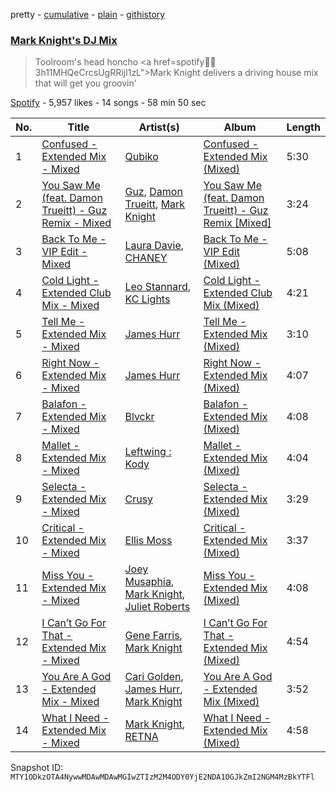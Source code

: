 pretty - [cumulative](/playlists/cumulative/37i9dQZF1DWUbKXPE8a2j2.md) - [plain](/playlists/plain/37i9dQZF1DWUbKXPE8a2j2) - [githistory](https://github.githistory.xyz/mackorone/spotify-playlist-archive/blob/main/playlists/plain/37i9dQZF1DWUbKXPE8a2j2)

### [Mark Knight's DJ Mix](https://open.spotify.com/playlist/37i9dQZF1DWUbKXPE8a2j2)

> Toolroom's head honcho <a href=spotify:artist:3h11MHQeCrcsUgRRijI1zL">Mark Knight</a> delivers a driving house mix that will get you groovin'

[Spotify](https://open.spotify.com/user/spotify) - 5,957 likes - 14 songs - 58 min 50 sec

| No. | Title | Artist(s) | Album | Length |
|---|---|---|---|---|
| 1 | [Confused \- Extended Mix \- Mixed](https://open.spotify.com/track/1UUtOz9EquSzbXNzee1fP4) | [Qubiko](https://open.spotify.com/artist/7GklfVLAXAgRjh6Y0yOgMq) | [Confused \- Extended Mix \(Mixed\)](https://open.spotify.com/album/5BnGtTqGNRTnk3fUxCe9kF) | 5:30 |
| 2 | [You Saw Me \(feat\. Damon Trueitt\) \- Guz Remix \- Mixed](https://open.spotify.com/track/2WI2fwtTlsuTRzHjcc0GxA) | [Guz](https://open.spotify.com/artist/2T86EVnDCP64EaVKRXIcRx), [Damon Trueitt](https://open.spotify.com/artist/00TSU8ZyeaRjUvvCOwbJey), [Mark Knight](https://open.spotify.com/artist/3h11MHQeCrcsUgRRijI1zL) | [You Saw Me \(feat\. Damon Trueitt\) \- Guz Remix \[Mixed\]](https://open.spotify.com/album/5xygjOGJNN9wBOysLHSwwH) | 3:24 |
| 3 | [Back To Me \- VIP Edit \- Mixed](https://open.spotify.com/track/3SvliUqyMczQvAVd6nLZgb) | [Laura Davie](https://open.spotify.com/artist/6M3bolFum1y8rBbrubby1f), [CHANEY](https://open.spotify.com/artist/2dUjApyXX9UqIsFGzoHyhX) | [Back To Me \- VIP Edit \(Mixed\)](https://open.spotify.com/album/07H3EGFIlSXUc4ZbpWXMDI) | 5:08 |
| 4 | [Cold Light \- Extended Club Mix \- Mixed](https://open.spotify.com/track/6M94WNcSqOZEDW5cpjTke3) | [Leo Stannard](https://open.spotify.com/artist/37fzXndf2fxVrk7qarhyo0), [KC Lights](https://open.spotify.com/artist/0bUZrFj7rstq07E4iAJHgZ) | [Cold Light \- Extended Club Mix \(Mixed\)](https://open.spotify.com/album/48JeYYxlLfz3qBH5YMCSGP) | 4:21 |
| 5 | [Tell Me \- Extended Mix \- Mixed](https://open.spotify.com/track/3OEXX26mgUy1wNXyYSFyUM) | [James Hurr](https://open.spotify.com/artist/2g9i2kA0jUr6sfAT28l2vL) | [Tell Me \- Extended Mix \(Mixed\)](https://open.spotify.com/album/3qPNMsjz4UXcrkw4gbMz5V) | 3:10 |
| 6 | [Right Now \- Extended Mix \- Mixed](https://open.spotify.com/track/2QWgikuYEHmi1YaXklGgpR) | [James Hurr](https://open.spotify.com/artist/2g9i2kA0jUr6sfAT28l2vL) | [Right Now \- Extended Mix \(Mixed\)](https://open.spotify.com/album/3ZgMR4jLSkuGeJmNopaHCH) | 4:07 |
| 7 | [Balafon \- Extended Mix \- Mixed](https://open.spotify.com/track/30dtgxzIh5zDBYJVKHfYOi) | [Blvckr](https://open.spotify.com/artist/1Uh9u2rcNvMsoYgbgBsj6y) | [Balafon \- Extended Mix \(Mixed\)](https://open.spotify.com/album/0iV4a9Na1Jjx5xZ5VLVrsv) | 4:08 |
| 8 | [Mallet \- Extended Mix \- Mixed](https://open.spotify.com/track/3eAherOMNpc93EouGpxiSS) | [Leftwing : Kody](https://open.spotify.com/artist/7eYXtOjJGhrM16cK2hRmnR) | [Mallet \- Extended Mix \(Mixed\)](https://open.spotify.com/album/6SjwoZYon6rKTUkRfXKxV0) | 4:04 |
| 9 | [Selecta \- Extended Mix \- Mixed](https://open.spotify.com/track/2Bmx6aL68W1YTEHowX6nrk) | [Crusy](https://open.spotify.com/artist/6oIoaURalGEtkYTswOLoft) | [Selecta \- Extended Mix \(Mixed\)](https://open.spotify.com/album/2Dgm0QnWc08e2451yxHtJE) | 3:29 |
| 10 | [Critical \- Extended Mix \- Mixed](https://open.spotify.com/track/7bMr8u87KRAfZvx5gwVBWL) | [Ellis Moss](https://open.spotify.com/artist/0XOfJ1JJXwMVJG26ZZj3UQ) | [Critical \- Extended Mix \(Mixed\)](https://open.spotify.com/album/59IjSPJEyGZbLKkxw8d80i) | 3:37 |
| 11 | [Miss You \- Extended Mix \- Mixed](https://open.spotify.com/track/2fyIWeqGYQZZvcw7XVG6LO) | [Joey Musaphia](https://open.spotify.com/artist/0c7D7NqZIsm1AKPJG58mWA), [Mark Knight](https://open.spotify.com/artist/3h11MHQeCrcsUgRRijI1zL), [Juliet Roberts](https://open.spotify.com/artist/0oZwvxvXOK7NVV6iqExiU5) | [Miss You \- Extended Mix \(Mixed\)](https://open.spotify.com/album/6rKrRcp7mj0LCORJCVpfPd) | 4:08 |
| 12 | [I Can’t Go For That \- Extended Mix \- Mixed](https://open.spotify.com/track/6ND3VYfRPOGXbxJeH07nbP) | [Gene Farris](https://open.spotify.com/artist/49qOEODA3n8HiVUY4uwJbU), [Mark Knight](https://open.spotify.com/artist/3h11MHQeCrcsUgRRijI1zL) | [I Can’t Go For That \- Extended Mix \(Mixed\)](https://open.spotify.com/album/4fnn08duxocb2hRq4lMPU8) | 4:54 |
| 13 | [You Are A God \- Extended Mix \- Mixed](https://open.spotify.com/track/31U8NehP5irC1fSk4atcSk) | [Cari Golden](https://open.spotify.com/artist/3M2wBPMgou1UoOONLwqgVp), [James Hurr](https://open.spotify.com/artist/2g9i2kA0jUr6sfAT28l2vL), [Mark Knight](https://open.spotify.com/artist/3h11MHQeCrcsUgRRijI1zL) | [You Are A God \- Extended Mix \(Mixed\)](https://open.spotify.com/album/16K15dJQXTIvrbp6jBwhI3) | 3:52 |
| 14 | [What I Need \- Extended Mix \- Mixed](https://open.spotify.com/track/2ZdrZuEW65gnYfNPlvIDPK) | [Mark Knight](https://open.spotify.com/artist/3h11MHQeCrcsUgRRijI1zL), [RETNA](https://open.spotify.com/artist/4GlYRE9Z9Uuo22oMUlWRAz) | [What I Need \- Extended Mix \(Mixed\)](https://open.spotify.com/album/6UHwDcxIK36cd380QjfetE) | 4:58 |

Snapshot ID: `MTY1ODkzOTA4NywwMDAwMDAwMGIwZTIzM2M4ODY0YjE2NDA1OGJkZmI2NGM4MzBkYTFl`
